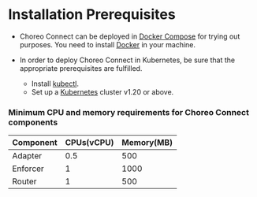 # Installation Prerequisites

- Choreo Connect can be deployed in [Docker Compose](https://docs.docker.com/compose/) for trying out purposes. You need to install [Docker](https://docs.docker.com/get-docker/) in your machine.


- In order to deploy Choreo Connect in Kubernetes, be sure that the appropriate prerequisites are fulfilled.

    - Install [kubectl](https://kubernetes.io/docs/tasks/tools/install-kubectl/).
    - Set up a [Kubernetes](https://Kubernetes.io/docs/setup/) cluster v1.20 or above.

### Minimum CPU and memory requirements for Choreo Connect components

| Component | CPUs(vCPU) | Memory(MB) |
|-----------|------------|------------|
| Adapter   | 0.5        | 500        |
| Enforcer  | 1          | 1000       |
| Router    | 1          | 500        |